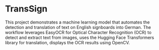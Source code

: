 # TransSign
This project demonstrates a machine learning model that automates the detection and translation of text on English signboards into German. The workflow leverages EasyOCR for Optical Character Recognition (OCR) to detect and extract text from images, uses the Hugging Face Transformers library for translation, displays the OCR results using OpenCV.
